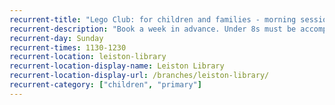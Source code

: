 ```yaml
---
recurrent-title: "Lego Club: for children and families - morning session"
recurrent-description: "Book a week in advance. Under 8s must be accompanied by an adult."
recurrent-day: Sunday
recurrent-times: 1130-1230
recurrent-location: leiston-library
recurrent-location-display-name: Leiston Library
recurrent-location-display-url: /branches/leiston-library/
recurrent-category: ["children", "primary"]
---
```

